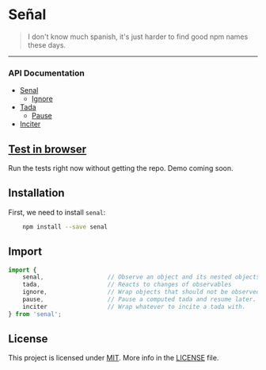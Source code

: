 # Señal

> I don't know much spanish, it's just harder to find good npm names these days.
---

### API Documentation

- [Senal](https://github.com/zacharygriffee/senal/blob/main/docs/senal-api.md)
  - [Ignore](https://github.com/zacharygriffee/senal/blob/main/docs/ignore-api.md)
- [Tada](https://github.com/zacharygriffee/senal/blob/main/docs/tada-api.md)
  - [Pause](https://github.com/zacharygriffee/senal/blob/main/docs/pause-api.md)
- [Inciter](https://github.com/zacharygriffee/senal/blob/main/docs/inciter-api.md)

## [Test in browser](https://raw.githack.com/zacharygriffee/senal/main/tests/test.html)

Run the tests right now without getting the repo. Demo coming soon.

## Installation
First, we need to install `senal`:

```bash
    npm install --save senal
```

## Import

```js
import { 
    senal,                  // Observe an object and its nested objects   (observable)
    tada,                   // Reacts to changes of observables           (observer)
    ignore,                 // Wrap objects that should not be observed ever
    pause,                  // Pause a computed tada and resume later.
    inciter                 // Wrap whatever to incite a tada with.
} from 'senal';
```





## License
This project is licensed under [MIT](LICENSE.md).
More info in the [LICENSE](LICENSE.md) file.
